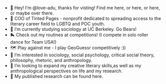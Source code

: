 - 👋 Hey! I’m @love-adu, thanks for visting! Find me here, or here, or here, or maybe over there.
- 📖 COO of Tinted Pages - nonprofit dedicated to spreading access to the literary career field to LGBTQ and POC youth.
- 🌱 I’m currently studying sociology at UC Berkeley. Go Bears!
- 🛼 Check out my routines at competitions! (I compete in solo roller dance for Team USA!)
- 🗺️ Play against me - I play GeoGuessr competitively :))
- 👀 I’m interested in sociology, social psychology, critical social theory, philosophy, rhetoric, and anthropology.
- 💞️ I’m looking to expand my creative literary skills,as well as my anthropological perspectives on life and my research.
- 🦾 My published research can be found here.
<!---
love-adu/love-adu is a ✨ special ✨ repository because its `README.md` (this file) appears on your GitHub profile.
You can click the Preview link to take a look at your changes.
--->
